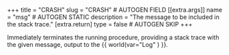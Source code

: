+++
title = "CRASH"
slug = "CRASH" # AUTOGEN FIELD
[[extra.args]]
name = "msg" # AUTOGEN STATIC
description = "The message to be included in the stack trace."
[extra.return]
type = false # AUTOGEN SKIP
+++

Immediately terminates the running procedure, providing a stack trace with the given message, output to the {{ world(var="Log" ) }}.
